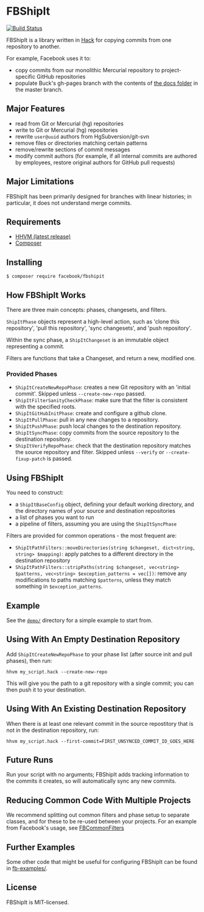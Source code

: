 # FBShipIt

[![Build Status](https://travis-ci.org/facebook/fbshipit.svg?branch=master)](https://travis-ci.org/facebook/fbshipit)

FBShipIt is a library written in [Hack](http://hacklang.org) for
copying commits from one repository to another.

For example, Facebook uses it to:

 - copy commits from our monolithic Mercurial repository to
   project-specific GitHub repositories
 - populate Buck's gh-pages branch with the contents of
   [the docs folder](https://github.com/facebook/buck/tree/master/docs)
    in the master branch.

## Major Features

 - read from Git or Mercurial (hg) repositories
 - write to Git or Mercurial (hg) repositories
 - rewrite `user@uuid` authors from HgSubversion/git-svn
 - remove files or directories matching certain patterns
 - remove/rewrite sections of commit messages
 - modify commit authors (for example, if all internal commits are authored by
   employees, restore original authors for GitHub pull requests)

## Major Limitations

FBShipIt has been primarily designed for branches with linear histories; in
particular, it does not understand merge commits.

## Requirements

 - [HHVM (latest release)](https://docs.hhvm.com/hhvm/installation)
 - [Composer](https://getcomposer.org/doc/00-intro.md)

## Installing

```
$ composer require facebook/fbshipit
```

## How FBShipIt Works

There are three main concepts: phases, changesets, and filters.

`ShipItPhase` objects represent a high-level action, such as
'clone this repository', 'pull this repository',
'sync changesets', and 'push repository'.

Within the sync phase, a `ShipItChangeset` is an immutable
object representing a commit.

Filters are functions that take
a Changeset, and return a new, modified one.

### Provided Phases

 - `ShipItCreateNewRepoPhase`: creates a new Git repository with an 'initial commit'. Skipped unless `--create-new-repo` passed.
 - `ShipItFilterSanityCheckPhase`: make sure that the filter is consistent with the specified roots.
 - `ShipItGitHubInitPhase`: create and configure a github clone.
 - `ShipItPullPhase`: pull in any new changes to a repository.
 - `ShipItPushPhase`: push local changes to the destination repository.
 - `ShipItSyncPhase`: copy commits from the source repository to the destination repository.
 - `ShipItVerifyRepoPhase`: check that the destination repository matches the source repository and filter. Skipped unless `--verify` or `--create-fixup-patch` is passed.

## Using FBShipIt

You need to construct:
 - a `ShipItBaseConfig` object, defining your default working directory, and the directory names of your source and destination repositories
 - a list of phases you want to run
 - a pipeline of filters, assuming you are using the `ShipItSyncPhase`

Filters are provided for common operations - the most frequent are:
 - `ShipItPathFilters::moveDirectories(string $changeset, dict<string, string> $mapping)`: apply patches to a different directory in the destination repository
 - `ShipItPathFilters::stripPaths(string $changeset, vec<string> $patterns, vec<string> $exception_patterns = vec[])`: remove any modifications to paths matching `$patterns`, unless they match something in `$exception_patterns`.

## Example

See the [`demo/`](demo) directory for a simple example to start from.

## Using With An Empty Destination Repository

Add `ShipItCreateNewRepoPhase` to your phase list (after source init and pull
phases), then run:

```
hhvm my_script.hack --create-new-repo
```

This will give you the path to a git repository with a single commit; you can then push it to your destination.

## Using With An Existing Destination Repository

When there is at least one relevant commit in the source repostitory that is not in the destination repository, run:

```
hhvm my_script.hack --first-commit=FIRST_UNSYNCED_COMMIT_ID_GOES_HERE
```

## Future Runs

Run your script with no arguments; FBShipIt adds tracking information to the
commits it creates, so will automatically sync any new commits.

## Reducing Common Code With Multiple Projects

We recommend splitting out common filters and phase setup to separate classes,
and for these to be re-used between your projects. For an example from Facebook's
usage, see [FBCommonFilters](fb-examples/lib/shipit/FBCommonFilters.php-example)

## Further Examples

Some other code that might be useful for configuring FBShipIt can be found in
[fb-examples/](https://github.com/facebook/fbshipit/tree/master/fb-examples).

## License

FBShipIt is MIT-licensed.
